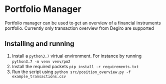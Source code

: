 # Portfolio Manager

Portfolio manager can be used to get an overview of a financial instruments portfolio. Currently only transaction overview from Degiro are supported


## Installing and running
1. Install a  `python3.7` virtual environment. For instance by running `python3.7 -m venv venv/pm2`
2. Install the required packets `pip install -r requirements.txt` 
3. Run the script using `python src/position_overview.py -f example_transactions.csv`